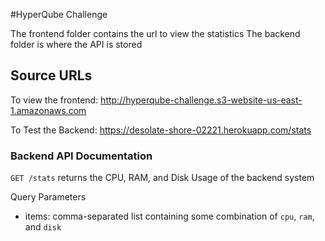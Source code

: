 #HyperQube Challenge

The frontend folder contains the url to view the statistics
The backend folder is where the API is stored

## Source URLs
To view the frontend: http://hyperqube-challenge.s3-website-us-east-1.amazonaws.com

To Test the Backend: https://desolate-shore-02221.herokuapp.com/stats

### Backend API Documentation
`GET /stats`
returns the CPU, RAM, and Disk Usage of the backend system

Query Parameters
- items: comma-separated list containing some combination of `cpu`, `ram`, and `disk`
